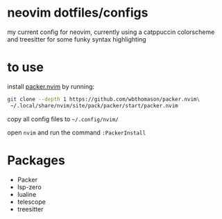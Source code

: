 # neovim dotfiles/configs

my current config for neovim, currently using a catppuccin colorscheme and treesitter for some funky syntax highlighting

# to use

install [packer.nvim](https://github.com/wbthomason/packer.nvim) by running:

```bash
git clone --depth 1 https://github.com/wbthomason/packer.nvim\
 ~/.local/share/nvim/site/pack/packer/start/packer.nvim
```

copy all config files to `~/.config/nvim/`

open `nvim` and run the command `:PackerInstall`

# Packages

- Packer
- lsp-zero
- lualine
- telescope
- treesitter
